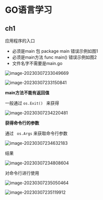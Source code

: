 # GO语言学习

## ch1

应用程序的入口

* 必须是main 包 package main 错误示例如图1
* 必须是main方法  func main()  错误示例如图2
* 文件名字不需要是main.go

![image-20230307233049669](C:\Users\ASUS\AppData\Roaming\Typora\typora-user-images\image-20230307233049669.png)

![image-20230307233150841](C:\Users\ASUS\AppData\Roaming\Typora\typora-user-images\image-20230307233150841.png) 



**main方法不能有返回值**

一般通过 `os.Exit() ` 来获得

![image-20230307234220481](C:\Users\ASUS\AppData\Roaming\Typora\typora-user-images\image-20230307234220481.png) 



**获得命令行的参数**

通过 ` os.Args` 来获取命令行参数

![image-20230307234632183](C:\Users\ASUS\AppData\Roaming\Typora\typora-user-images\image-20230307234632183.png) 

结果

![image-20230307234808604](C:\Users\ASUS\AppData\Roaming\Typora\typora-user-images\image-20230307234808604.png) 

对命令行进行使用

![image-20230307235050464](C:\Users\ASUS\AppData\Roaming\Typora\typora-user-images\image-20230307235050464.png) 

![image-20230307235119912](C:\Users\ASUS\AppData\Roaming\Typora\typora-user-images\image-20230307235119912.png) 















 


